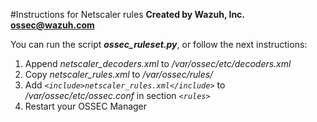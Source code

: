 #Instructions for Netscaler rules
**Created by Wazuh, Inc. <ossec@wazuh.com>**

You can run the script ***ossec_ruleset.py***, or follow the next instructions:

 1. Append *netscaler_decoders.xml* to */var/ossec/etc/decoders.xml*
 2. Copy *netscaler_rules.xml* to */var/ossec/rules/*
 3. Add *```<include>netscaler_rules.xml</include>```* to */var/ossec/etc/ossec.conf* in section *```<rules>```*
 4. Restart your OSSEC Manager